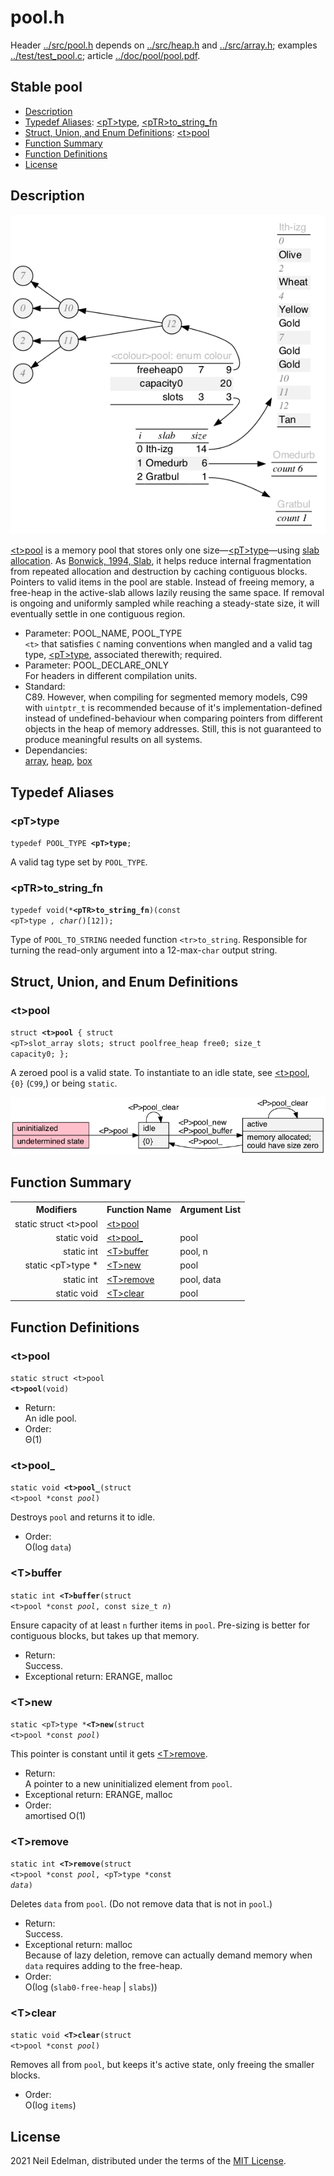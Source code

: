 # pool\.h #

Header [\.\./src/pool\.h](../src/pool.h) depends on [\.\./src/heap\.h](../src/heap.h) and [\.\./src/array\.h](../src/array.h); examples [\.\./test/test\_pool\.c](../test/test_pool.c); article [\.\./doc/pool/pool\.pdf](../doc/pool/pool.pdf)\.

## Stable pool ##

 * [Description](#user-content-preamble)
 * [Typedef Aliases](#user-content-typedef): [&lt;pT&gt;type](#user-content-typedef-9b5be28b), [&lt;pTR&gt;to_string_fn](#user-content-typedef-d00960b3)
 * [Struct, Union, and Enum Definitions](#user-content-tag): [&lt;t&gt;pool](#user-content-tag-9a0f378f)
 * [Function Summary](#user-content-summary)
 * [Function Definitions](#user-content-fn)
 * [License](#user-content-license)

## <a id = "user-content-preamble" name = "user-content-preamble">Description</a> ##

![Example of Pool](../../doc/pool/pool.png)

[&lt;t&gt;pool](#user-content-tag-9a0f378f) is a memory pool that stores only one size—[&lt;pT&gt;type](#user-content-typedef-9b5be28b)—using [slab allocation](https://en.wikipedia.org/wiki/Slab_allocation)\. As [Bonwick, 1994, Slab](https://scholar.google.ca/scholar?q=Bonwick%2C+1994%2C+Slab), it helps reduce internal fragmentation from repeated allocation and destruction by caching contiguous blocks\. Pointers to valid items in the pool are stable\. Instead of freeing memory, a free\-heap in the active\-slab allows lazily reusing the same space\. If removal is ongoing and uniformly sampled while reaching a steady\-state size, it will eventually settle in one contiguous region\.



 * Parameter: POOL\_NAME, POOL\_TYPE  
   `<t>` that satisfies `C` naming conventions when mangled and a valid tag type, [&lt;pT&gt;type](#user-content-typedef-9b5be28b), associated therewith; required\.
 * Parameter: POOL\_DECLARE\_ONLY  
   For headers in different compilation units\.
 * Standard:  
   C89\. However, when compiling for segmented memory models, C99 with `uintptr_t` is recommended because of it's implementation\-defined instead of undefined\-behaviour when comparing pointers from different objects in the heap of memory addresses\. Still, this is not guaranteed to produce meaningful results on all systems\.
 * Dependancies:  
   [array](../../src/array.h), [heap](../../src/heap.h), [box](../../src/box.h)


## <a id = "user-content-typedef" name = "user-content-typedef">Typedef Aliases</a> ##

### <a id = "user-content-typedef-9b5be28b" name = "user-content-typedef-9b5be28b">&lt;pT&gt;type</a> ###

<code>typedef POOL_TYPE <strong>&lt;pT&gt;type</strong>;</code>

A valid tag type set by `POOL_TYPE`\.



### <a id = "user-content-typedef-d00960b3" name = "user-content-typedef-d00960b3">&lt;pTR&gt;to_string_fn</a> ###

<code>typedef void(*<strong>&lt;pTR&gt;to_string_fn</strong>)(const &lt;pT&gt;type *, char(*)[12]);</code>

Type of `POOL_TO_STRING` needed function `<tr>to_string`\. Responsible for turning the read\-only argument into a 12\-max\-`char` output string\.



## <a id = "user-content-tag" name = "user-content-tag">Struct, Union, and Enum Definitions</a> ##

### <a id = "user-content-tag-9a0f378f" name = "user-content-tag-9a0f378f">&lt;t&gt;pool</a> ###

<code>struct <strong>&lt;t&gt;pool</strong> { struct &lt;pT&gt;slot_array slots; struct poolfree_heap free0; size_t capacity0; };</code>

A zeroed pool is a valid state\. To instantiate to an idle state, see [&lt;t&gt;pool](#user-content-fn-9a0f378f), `{0}` \(`C99`,\) or being `static`\.

![States.](../../doc/pool/states.png)



## <a id = "user-content-summary" name = "user-content-summary">Function Summary</a> ##

<table>

<tr><th>Modifiers</th><th>Function Name</th><th>Argument List</th></tr>

<tr><td align = right>static struct &lt;t&gt;pool</td><td><a href = "#user-content-fn-9a0f378f">&lt;t&gt;pool</a></td><td></td></tr>

<tr><td align = right>static void</td><td><a href = "#user-content-fn-55f4dc70">&lt;t&gt;pool_</a></td><td>pool</td></tr>

<tr><td align = right>static int</td><td><a href = "#user-content-fn-c6b6f48f">&lt;T&gt;buffer</a></td><td>pool, n</td></tr>

<tr><td align = right>static &lt;pT&gt;type *</td><td><a href = "#user-content-fn-222fef85">&lt;T&gt;new</a></td><td>pool</td></tr>

<tr><td align = right>static int</td><td><a href = "#user-content-fn-56806709">&lt;T&gt;remove</a></td><td>pool, data</td></tr>

<tr><td align = right>static void</td><td><a href = "#user-content-fn-7f4a964e">&lt;T&gt;clear</a></td><td>pool</td></tr>

</table>



## <a id = "user-content-fn" name = "user-content-fn">Function Definitions</a> ##

### <a id = "user-content-fn-9a0f378f" name = "user-content-fn-9a0f378f">&lt;t&gt;pool</a> ###

<code>static struct &lt;t&gt;pool <strong>&lt;t&gt;pool</strong>(void)</code>

 * Return:  
   An idle pool\.
 * Order:  
   &#920;\(1\)




### <a id = "user-content-fn-55f4dc70" name = "user-content-fn-55f4dc70">&lt;t&gt;pool_</a> ###

<code>static void <strong>&lt;t&gt;pool_</strong>(struct &lt;t&gt;pool *const <em>pool</em>)</code>

Destroys `pool` and returns it to idle\.

 * Order:  
   &#927;\(log `data`\)




### <a id = "user-content-fn-c6b6f48f" name = "user-content-fn-c6b6f48f">&lt;T&gt;buffer</a> ###

<code>static int <strong>&lt;T&gt;buffer</strong>(struct &lt;t&gt;pool *const <em>pool</em>, const size_t <em>n</em>)</code>

Ensure capacity of at least `n` further items in `pool`\. Pre\-sizing is better for contiguous blocks, but takes up that memory\.

 * Return:  
   Success\.
 * Exceptional return: ERANGE, malloc  




### <a id = "user-content-fn-222fef85" name = "user-content-fn-222fef85">&lt;T&gt;new</a> ###

<code>static &lt;pT&gt;type *<strong>&lt;T&gt;new</strong>(struct &lt;t&gt;pool *const <em>pool</em>)</code>

This pointer is constant until it gets [&lt;T&gt;remove](#user-content-fn-56806709)\.

 * Return:  
   A pointer to a new uninitialized element from `pool`\.
 * Exceptional return: ERANGE, malloc  
 * Order:  
   amortised O\(1\)




### <a id = "user-content-fn-56806709" name = "user-content-fn-56806709">&lt;T&gt;remove</a> ###

<code>static int <strong>&lt;T&gt;remove</strong>(struct &lt;t&gt;pool *const <em>pool</em>, &lt;pT&gt;type *const <em>data</em>)</code>

Deletes `data` from `pool`\. \(Do not remove data that is not in `pool`\.\)

 * Return:  
   Success\.
 * Exceptional return: malloc  
   Because of lazy deletion, remove can actually demand memory when `data` requires adding to the free\-heap\.
 * Order:  
   &#927;\(log \(`slab0-free-heap` | `slabs`\)\)




### <a id = "user-content-fn-7f4a964e" name = "user-content-fn-7f4a964e">&lt;T&gt;clear</a> ###

<code>static void <strong>&lt;T&gt;clear</strong>(struct &lt;t&gt;pool *const <em>pool</em>)</code>

Removes all from `pool`, but keeps it's active state, only freeing the smaller blocks\.

 * Order:  
   &#927;\(log `items`\)






## <a id = "user-content-license" name = "user-content-license">License</a> ##

2021 Neil Edelman, distributed under the terms of the [MIT License](https://opensource.org/licenses/MIT)\.



